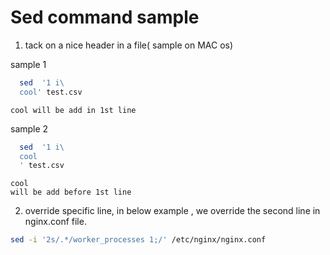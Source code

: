 
# Sed command sample 

1. tack on a nice header in a file( sample on MAC os) 

 sample 1
```bash  
  sed  '1 i\ 
  cool' test.csv
```
```
cool will be add in 1st line
```
 sample 2
```bash  
  sed  '1 i\ 
  cool
  ' test.csv
```
```
cool 
will be add before 1st line
```
2. override specific line, in below example , we override the second line in nginx.conf file.
```bash
sed -i '2s/.*/worker_processes 1;/' /etc/nginx/nginx.conf 	
```